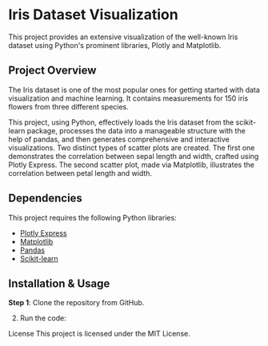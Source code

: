 # Iris Dataset Visualization

This project provides an extensive visualization of the well-known Iris dataset using Python's prominent libraries, Plotly and Matplotlib.

## Project Overview

The Iris dataset is one of the most popular ones for getting started with data visualization and machine learning. It contains measurements for 150 iris flowers from three different species.

This project, using Python, effectively loads the Iris dataset from the scikit-learn package, processes the data into a manageable structure with the help of pandas, and then generates comprehensive and interactive visualizations. Two distinct types of scatter plots are created. The first one demonstrates the correlation between sepal length and width, crafted using Plotly Express. The second scatter plot, made via Matplotlib, illustrates the correlation between petal length and width.

## Dependencies

This project requires the following Python libraries:

- [Plotly Express](https://pypi.org/project/plotly/)
- [Matplotlib](https://pypi.org/project/matplotlib/)
- [Pandas](https://pypi.org/project/pandas/)
- [Scikit-learn](https://pypi.org/project/scikit-learn/)

## Installation & Usage

**Step 1**: Clone the repository from GitHub.


2. Run the code:


License
This project is licensed under the MIT License.
